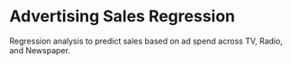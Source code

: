 # Advertising Sales Regression

Regression analysis to predict sales based on ad spend across TV, Radio, and Newspaper.
